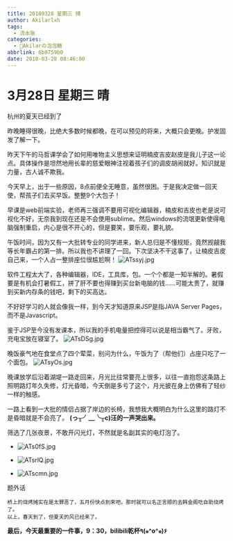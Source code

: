 ```yaml
---
title: 20180328 星期三 晴
author: Akilarlxh
tags:
  - 流水账
categories:
  - 🍬Akilarの泡泡糖
abbrlink: 6b9759b0
date: 2018-03-28 08:46:00
---
```

# 3月28日 星期三 晴

杭州的夏天已经到了

昨晚睡得很晚，比绝大多数时候都晚，在可以预见的将来，大概只会更晚。护发固发了解一下。

昨天下午的马哲课学会了如何用唯物主义思想来证明楠皮吉皮赵皮是我儿子这一论点。具体操作是坦然地用长辈的慈爱眼神注视着孩子们的调皮胡闹就好。知识就是力量，古人诚不欺我。

今天早上，出于一些原因，8点前便全无睡意，虽然很困。于是我决定做一回天使，帮孩子们去买早饭。整整9个大包子！

早课是web前端实验，老师再三强调不要用可视化编辑器，楠皮和吉皮也老是说可视化不好，无奈我到现在还是不会使用sublime。然后windows的流氓更新使得电脑强制重启，内心是很不开心的，但是要笑，要乐观，要礼貌。

午饭时间，因为又有一大批转专业的同学进来，新人总归是不懂规矩，竟然觊觎我等长年霸占的第一排。所以我也不讲理了一回。下次坚决不干这事了，让楠皮吉皮自己来，一个人占一整排座位很尴尬啊！
![ATssyj.jpg](https://s2.ax1x.com/2019/04/10/ATssyj.jpg)

软件工程太大了，各种编辑器，IDE，工具库，包。一个个都是一知半解的。暑假要是有机会打暑假工，拼了肝不要也得赚到买台新电脑的钱……可能太贵了，就赚到买新内存条的钱吧，剩下的买高达。

不好好学习的人就会像我一样，到今天才知道原来JSP是指JAVA Server Pages，而不是Javascript。

鉴于JSP至今没有发课本，所以我的手机电量把控得可以说是相当霸气了。牙败，充电宝放在寝室了。
![ATsDSg.jpg](https://s2.ax1x.com/2019/04/10/ATsDSg.jpg)

晚饭豪气地在食堂点了四个荤菜，别问为什么，午饭为了（帮他们）占座只吃了一个面包。
![ATsyOs.jpg](https://s2.ax1x.com/2019/04/10/ATsyOs.jpg)

晚课放学后沿着湖堤一路走回来，月光比往常要亮上很多，以往一直抱怨这条路上照明路灯年久失修，灯光昏暗，今天倒是多亏了这个，月光披在身上仿佛有了轻纱一样的触感。

一路上看到一大批的情侣占据了岸边的长椅，我想我大概明白为什么这里的路灯不是昏暗就是不会亮了。
**(っ╥╯﹏╰╥c)汪的一声哭出来。**

筛选了几张夜景，不敢开闪光灯，不然就是名副其实的电灯泡了。
- ![ATs0fS.jpg](https://s2.ax1x.com/2019/04/10/ATs0fS.jpg)

- ![ATsrlQ.jpg](https://s2.ax1x.com/2019/04/10/ATsrlQ.jpg)

- ![ATscmn.jpg](https://s2.ax1x.com/2019/04/10/ATscmn.jpg)

题外话
```
桥上的烧烤摊实在是太罪恶了，五月份快点到来吧，那时就可以名正言顺的去韩金阁吃自助烧烤了。
以上，春天到了，但夏天的风已经来了。
```

**最后，今天最重要的一件事，9：30，bilibili乾杯٩(๑^o^๑)۶**